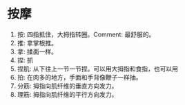 # 按摩

1. 按:  四指抵住，大拇指转圈。Comment: 最舒服的。
2. 推:  拿掌根推。
3. 拿:  揉面一样。
4. 捏:  抓
5. 捏肌:  从下往上一节一节捏。可以用大拇指和食指，也可以用
6. 拍:  在肉多的地方，手面和手背像鞭子一样抽。
7. 分筋:  拇指向肌纤维的垂直方向发力。
8. 理筋:  拇指向肌纤维的平行方向发力。
